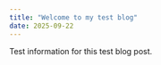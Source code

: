 ```yaml
---
title: "Welcome to my test blog"
date: 2025-09-22
---
```


Test information for this test blog post.
